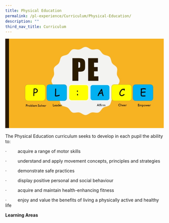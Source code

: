 ```yaml
---
title: Physical Education
permalink: /pl-experience/Curriculum/Physical-Education/
description: ""
third_nav_title: Curriculum
---
```

![](/images/PL%20Experience/Curriculum/Physical%20Education/P1.jpg)

The Physical Education curriculum seeks to develop in each pupil the ability to:

·         acquire a range of motor skills

·         understand and apply movement concepts, principles and strategies

·         demonstrate safe practices

·         display positive personal and social behaviour

·         acquire and maintain health-enhancing fitness

·         enjoy and value the benefits of living a physically active and healthy life

  

**Learning Areas**